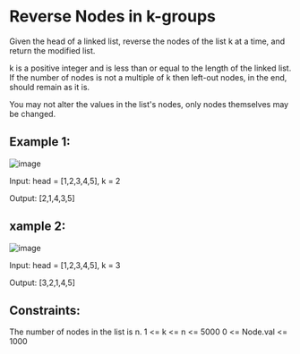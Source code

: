 # Reverse Nodes in k-groups

Given the head of a linked list, reverse the nodes of the list k at a time, and return the modified list.

k is a positive integer and is less than or equal to the length of the linked list. If the number of nodes is not a multiple of k then left-out nodes, in the end, should remain as it is.

You may not alter the values in the list's nodes, only nodes themselves may be changed.

 

## Example 1:

![image](https://github.com/user-attachments/assets/4a61e29a-7a43-4e5f-8e0e-07779172c1f3)

Input: head = [1,2,3,4,5], k = 2

Output: [2,1,4,3,5]

## xample 2:

![image](https://github.com/user-attachments/assets/dffb1ca4-1bf6-4ac2-af17-a06036702610)

Input: head = [1,2,3,4,5], k = 3

Output: [3,2,1,4,5]
 

## Constraints:

The number of nodes in the list is n.
1 <= k <= n <= 5000
0 <= Node.val <= 1000

